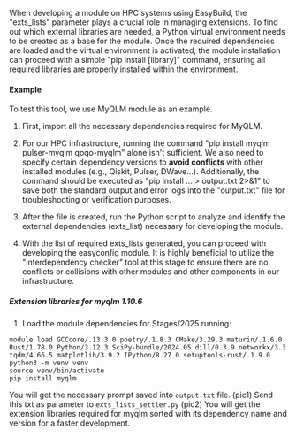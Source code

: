 When developing a module on HPC systems using EasyBuild, the "exts_lists" parameter plays a crucial role in managing extensions. To find out which external libraries are needed, a Python virtual environment needs to be created as a base for the module. Once the required dependencies are loaded and the virtual environment is activated, the module installation can proceed with a simple "pip install [library]" command, ensuring all required libraries are properly installed within the environment.

#### Example

To test this tool, we use MyQLM module as an example.

1. First, import all the necessary dependencies required for MyQLM.

2. For our HPC infrastructure, running the command "pip install myqlm pulser-myqlm qoqo-myqlm" alone isn't sufficient. We also need to specify certain dependency versions to **avoid conflicts** with other installed modules (e.g., Qiskit, Pulser, DWave...). Additionally, the command should be executed as "pip install ... > output.txt 2>&1" to save both the standard output and error logs into the "output.txt" file for troubleshooting or verification purposes.

3. After the file is created, run the Python script to analyze and identify the external dependencies (exts_list) necessary for developing the module.

4. With the list of required exts_lists generated, you can proceed with developing the easyconfig module. It is highly beneficial to utilize the "interdependency checker" tool at this stage to ensure there are no conflicts or collisions with other modules and other components in our infrastructure.

##### Extension libraries for myqlm 1.10.6

1. Load the module dependencies for Stages/2025 running:
```
module load GCCcore/.13.3.0 poetry/.1.8.3 CMake/3.29.3 maturin/.1.6.0 Rust/1.78.0 Python/3.12.3 SciPy-bundle/2024.05 dill/0.3.9 networkx/3.3 tqdm/4.66.5 matplotlib/3.9.2 IPython/8.27.0 setuptools-rust/.1.9.0
python3 -m venv venv
source venv/bin/activate
pip install myqlm
```
You will get the necessary prompt saved into `output.txt` file.
(pic1)
Send this txt as parameter to `exts_lists_settler.py`
(pic2)
You will get the extension libraries required for myqlm sorted with its dependency name and version for a faster development.
